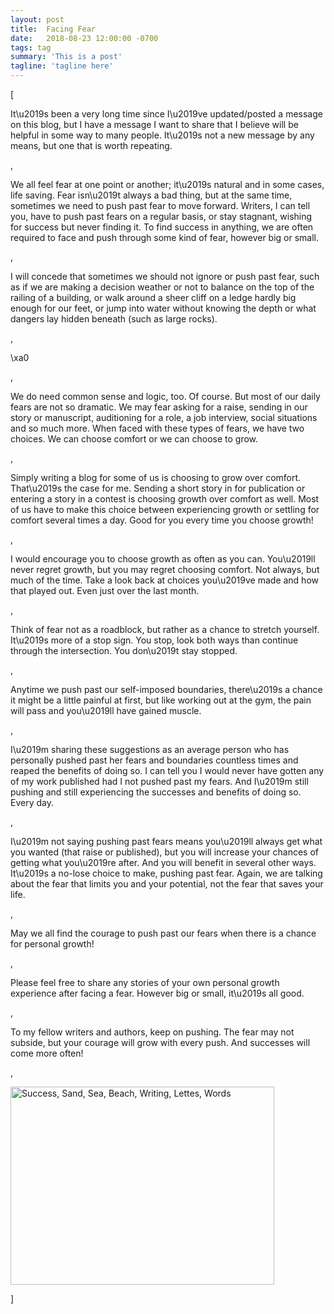 ```yaml
---
layout: post
title:  Facing Fear
date:   2018-08-23 12:00:00 -0700
tags: tag
summary: 'This is a post'
tagline: 'tagline here'
---
```


[<p>It\u2019s been a very long time since I\u2019ve updated/posted a message on this blog, but I have a message I want to share that I believe will be helpful in some way to many people. It\u2019s not a new message by any means, but one that is worth repeating.</p>, <p>We all feel fear at one point or another; it\u2019s natural and in some cases, life saving. Fear isn\u2019t always a bad thing, but at the same time, sometimes we need to push past fear to move forward. Writers, I can tell you, have to push past fears on a regular basis, or stay stagnant, wishing for success but never finding it. To find success in anything, we are often required to face and push through some kind of fear, however big or small.</p>, <p>I will concede that sometimes we should not ignore or push past fear, such as if we are making a decision weather or not to balance on the top of the railing of a building, or walk around a sheer cliff on a ledge hardly big enough for our feet, or jump into water without knowing the depth or what dangers lay hidden beneath (such as large rocks).</p>, <p>\xa0</p>, <p>We do need common sense and logic, too. Of course. But most of our daily fears are not so dramatic. We may fear asking for a raise, sending in our story or manuscript, auditioning for a role, a job interview, social situations and so much more. When faced with these types of fears, we have two choices. We can choose comfort or we can choose to grow.</p>, <p>Simply writing a blog for some of us is choosing to grow over comfort. That\u2019s the case for me. Sending a short story in for publication or entering a story in a contest is choosing growth over comfort as well. Most of us have to make this choice between experiencing growth or settling for comfort several times a day. Good for you every time you choose growth!</p>, <p>I would encourage you to choose growth as often as you can. You\u2019ll never regret growth, but you may regret choosing comfort. Not always, but much of the time. Take a look back at choices you\u2019ve made and how that played out. Even just over the last month.</p>, <p>Think of fear not as a roadblock, but rather as a chance to stretch yourself. It\u2019s more of a stop sign. You stop, look both ways than continue through the intersection. You don\u2019t stay stopped.</p>, <p>Anytime we push past our self-imposed boundaries, there\u2019s a chance it might be a little painful at first, but like working out at the gym, the pain will pass and you\u2019ll have gained muscle.</p>, <p>I\u2019m sharing these suggestions as an average person who has personally pushed past her fears and boundaries countless times and reaped the benefits of doing so. I can tell you I would never have gotten any of my work published had I not pushed past my fears. And I\u2019m still pushing and still experiencing the successes and benefits of doing so. Every day.</p>, <p>I\u2019m not saying pushing past fears means you\u2019ll always get what you wanted (that raise or published), but you will increase your chances of getting what you\u2019re after. And you will benefit in several other ways. It\u2019s a no-lose choice to make, pushing past fear. Again, we are talking about the fear that limits you and your potential, not the fear that saves your life.</p>, <p>May we all find the courage to push past our fears when there is a chance for personal growth!</p>, <p>Please feel free to share any stories of your own personal growth experience after facing a fear. However big or small, it\u2019s all good.</p>, <p>To my fellow writers and authors, keep on pushing. The fear may not subside, but your courage will grow with every push. And successes will come more often!</p>, <p><img alt="Success, Sand, Sea, Beach, Writing, Lettes, Words" class="aligncenter" height="317" src="https://cdn.pixabay.com/photo/2016/12/15/19/16/success-1909823_960_720.jpg" width="422"/></p>]